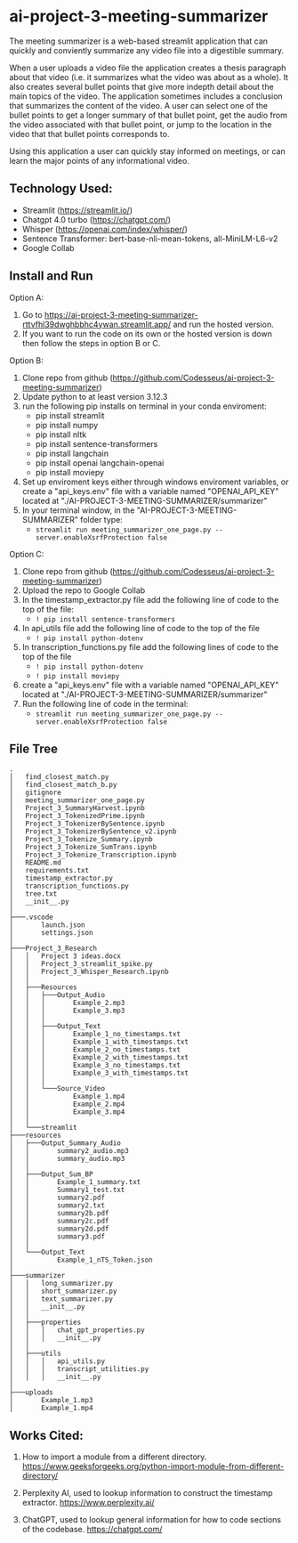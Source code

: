 # ai-project-3-meeting-summarizer

The meeting summarizer is a web-based streamlit application that can quickly and conviently summarize any video file into a digestible summary. 

When a user uploads a video file the application creates a thesis paragraph about that video (i.e. it summarizes what the video was about as a whole). It also creates several bullet points that give more indepth detail about the main topics of the video. The application sometimes includes a conclusion that summarizes the content of the video. A user can select one of the bullet points to get a longer summary of that bullet point, get the audio from the video associated with that bullet point, or jump to the location in the video that that bullet points corresponds to.

Using this application a user can quickly stay informed on meetings, or can learn the major points of any informational video.

## Technology Used:
- Streamlit (https://streamlit.io/)
- Chatgpt 4.0 turbo (https://chatgpt.com/)
- Whisper (https://openai.com/index/whisper/)
- Sentence Transformer: bert-base-nli-mean-tokens, all-MiniLM-L6-v2
- Google Collab

## Install and Run
Option A:
1. Go to https://ai-project-3-meeting-summarizer-rttvfhl39dwghbbhc4ywan.streamlit.app/ and run the hosted version.
2. If you want to run the code on its own or the hosted version is down then follow the steps in option B or C.

Option B:
1. Clone repo from github (https://github.com/Codesseus/ai-project-3-meeting-summarizer)
2. Update python to at least version 3.12.3
3. run the following pip installs on terminal in your conda enviroment:
    - pip install streamlit
    - pip install numpy
    - pip install nltk
    - pip install sentence-transformers
    - pip install langchain
    - pip install openai langchain-openai
    - pip install moviepy
4. Set up enviroment keys either through windows enviroment variables, or create a "api_keys.env" file with a variable named "OPENAI_API_KEY" located at "./AI-PROJECT-3-MEETING-SUMMARIZER/summarizer"
5. In your terminal window, in the "AI-PROJECT-3-MEETING-SUMMARIZER" folder type:
    - ```streamlit run meeting_summarizer_one_page.py --server.enableXsrfProtection false```

Option C:
1. Clone repo from github (https://github.com/Codesseus/ai-project-3-meeting-summarizer)
2. Upload the repo to Google Collab
3. In the timestamp_extractor.py file add the following line of code to the top of the file:
    - ```! pip install sentence-transformers```
4. In api_utils file add the following line of code to the top of the file
    - ```! pip install python-dotenv```
5. In transcription_functions.py file add the following lines of code to the top of the file
    - ```! pip install python-dotenv``` 
    - ```! pip install moviepy```
4. create a "api_keys.env" file with a variable named "OPENAI_API_KEY" located at "./AI-PROJECT-3-MEETING-SUMMARIZER/summarizer"
5. Run the following line of code in the terminal:
    - ```streamlit run meeting_summarizer_one_page.py --server.enableXsrfProtection false```

## File Tree
```
.
│   find_closest_match.py
│   find_closest_match_b.py
│   gitignore
│   meeting_summarizer_one_page.py
│   Project_3_SummaryHarvest.ipynb
│   Project_3_TokenizedPrime.ipynb
│   Project_3_TokenizerBySentence.ipynb
│   Project_3_TokenizerBySentence_v2.ipynb
│   Project_3_Tokenize_Summary.ipynb
│   Project_3_Tokenize_SumTrans.ipynb
│   Project_3_Tokenize_Transcription.ipynb
│   README.md
│   requirements.txt
│   timestamp_extractor.py
│   transcription_functions.py
│   tree.txt
│   __init__.py
│
├───.vscode
│       launch.json
│       settings.json
│
├───Project_3_Research
│   │   Project 3 ideas.docx
│   │   Project_3_streamlit_spike.py
│   │   Project_3_Whisper_Research.ipynb
│   │
│   ├───Resources
│   │   ├───Output_Audio
│   │   │       Example_2.mp3
│   │   │       Example_3.mp3
│   │   │
│   │   ├───Output_Text
│   │   │       Example_1_no_timestamps.txt
│   │   │       Example_1_with_timestamps.txt
│   │   │       Example_2_no_timestamps.txt
│   │   │       Example_2_with_timestamps.txt
│   │   │       Example_3_no_timestamps.txt
│   │   │       Example_3_with_timestamps.txt
│   │   │
│   │   └───Source_Video
│   │           Example_1.mp4
│   │           Example_2.mp4
│   │           Example_3.mp4
│   │
│   └───streamlit
├───resources
│   ├───Output_Summary_Audio
│   │       summary2_audio.mp3
│   │       summary_audio.mp3
│   │
│   ├───Output_Sum_BP
│   │       Example_1_summary.txt
│   │       Summary1_test.txt
│   │       summary2.pdf
│   │       summary2.txt
│   │       summary2b.pdf
│   │       summary2c.pdf
│   │       summary2d.pdf
│   │       summary3.pdf
│   │
│   └───Output_Text
│           Example_1_nTS_Token.json
│
├───summarizer
│   │   long_summarizer.py
│   │   short_summarizer.py
│   │   text_summarizer.py
│   │   __init__.py
│   │
│   ├───properties
│   │   │   chat_gpt_properties.py
│   │   │   __init__.py
│   │
│   ├───utils
│   │   │   api_utils.py
│   │   │   transcript_utilities.py
│   │   │   __init__.py
│
├───uploads
│       Example_1.mp3
│       Example_1.mp4
```

## Works Cited:
1. How to import a module from a different directory. https://www.geeksforgeeks.org/python-import-module-from-different-directory/

2. Perplexity AI, used to lookup information to construct the timestamp extractor. https://www.perplexity.ai/

3. ChatGPT, used to lookup general information for how to code sections of the codebase. https://chatgpt.com/